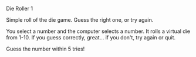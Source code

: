 Die Roller 1 

Simple roll of the die game. Guess the right one, or try again. 

You select a number and the computer selects a number. It rolls a virtual die from 1-10. If you guess correctly, great...
if you don't, try again or quit.

Guess the number within 5 tries!



